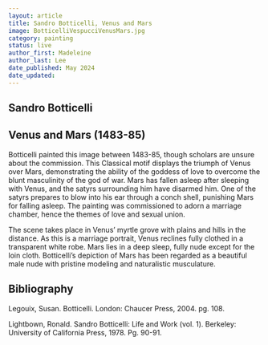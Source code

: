 ```yaml
---
layout: article
title: Sandro Botticelli, Venus and Mars
image: BotticelliVespucciVenusMars.jpg
category: painting
status: live
author_first: Madeleine 
author_last: Lee
date_published: May 2024
date_updated:
---
```


## Sandro Botticelli
## Venus and Mars (1483-85)

Botticelli painted this image between 1483-85, though scholars are unsure about the commission. This Classical motif displays the triumph of Venus over Mars, demonstrating the ability of the goddess of love to overcome the blunt masculinity of the god of war. Mars has fallen asleep after sleeping with Venus, and the satyrs surrounding him have disarmed him. One of the satyrs prepares to blow into his ear through a conch shell, punishing Mars for falling asleep. The painting was commissioned to adorn a marriage chamber, hence the themes of love and sexual union.  

 

The scene takes place in Venus’ myrtle grove with plains and hills in the distance. As this is a marriage portrait, Venus reclines fully clothed in a transparent white robe. Mars lies in a deep sleep, fully nude except for the loin cloth. Botticelli’s depiction of Mars has been regarded as a beautiful male nude with pristine modeling and naturalistic musculature.  

## Bibliography 
Legouix, Susan. Botticelli. London: Chaucer Press, 2004. pg. 108. 


Lightbown, Ronald. Sandro Botticelli: Life and Work (vol. 1). Berkeley: University of California Press, 1978. Pg. 90-91.  
